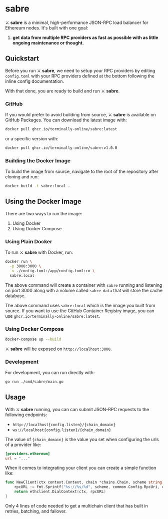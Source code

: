 # sabre

⚔️ **sabre** is a minimal, high-performance JSON-RPC load balancer for Ethereum nodes. It's built with one goal:

1. **get data from multiple RPC providers as fast as possible with as little ongoing maintenance or thought.**

## Quickstart

Before you run ⚔️ **sabre**, we need to setup your RPC providers by editing `config.toml` with your RPC providers defined at the bottom following the inline config documentation.

With that done, you are ready to build and run ⚔️ **sabre**.

### GitHub

If you would prefer to avoid building from source, ⚔️ **sabre** is available on GitHub Packages. You can download the latest image with:

```bash
docker pull ghcr.io/terminally-online/sabre:latest
```

or a specific version with:

```bash
docker pull ghcr.io/terminally-online/sabre:v1.0.0
```

### Building the Docker Image

To build the image from source, navigate to the root of the repository after cloning and run:

```bash
docker build -t sabre:local .
```

## Using the Docker Image

There are two ways to run the image:

1. Using Docker
2. Using Docker Compose

### Using Plain Docker

To run ⚔️ **sabre** with Docker, run:

```bash
docker run \
  -p 3000:3000 \
  -v ./config.toml:/app/config.toml:ro \
  sabre:local
```

The above command will create a container with `sabre` running and listening on port 3000 along with a volume called `sabre-data` that will store the cache database.

The above command uses `sabre:local` which is the image you built from source. If you want to use the GitHub Container Registry image, you can use `ghcr.io/terminally-online/sabre:latest`.

### Using Docker Compose

```bash
docker-compose up --build
```

⚔️ **sabre** will be exposed on `http://localhost:3000`.

### Development

For development, you can run directly with:

```bash
go run ./cmd/sabre/main.go
```

## Usage

With ⚔️ **sabre** running, you can can submit JSON-RPC requests to the following endpoints:

- `http://localhost{config.listen}/{chain_domain}`
- `ws://localhost{config.listen}/{chain_domain}`

The value of `{chain_domain}` is the value you set when configuring the urls of a provider like:

```toml
[providers.ethereum]
url = "..."
```

When it comes to integrating your client you can create a simple function like:

```go
func NewClient(ctx context.Context, chain *chains.Chain, scheme string) (*Client, error) {
	rpcURL := fmt.Sprintf("%s://%s/%d", scheme, common.Config.RpcUri, chain.Node.NetworkId)
	return ethclient.DialContext(ctx, rpcURL)
}
```

Only 4 lines of code needed to get a multichain client that has built in retries, batching, and failover.
